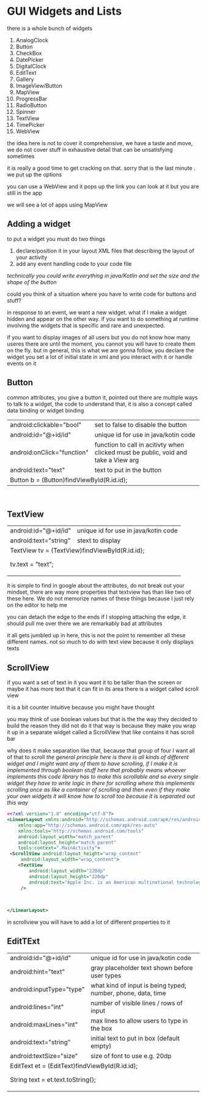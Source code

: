 

<h1> GUI Widgets and Lists </h1>








there is a whole bunch of widgets 

<ol>
<li> AnalogClock</li>
<li> Button </li>
<li>CheckBox</li>
<li>DatePicker</li>
<li>DigitalClock</li>
<li>EditText</li>

<li>Gallery</li>
<li>ImageView/Button</li>

<li>MapView</li>
<li>ProgressBar</li>

<li>RadioButton</li>
<li>Spinner</li>
<li>TextView</li>
<li>TimePicker</li>
<li>WebView</li>
</ol>


the idea here is not to cover it comprehensive, we have a taste and move, we do not cover stuff in exhaustive detail that can be unsatisfying sometimes

it is really a good time to get cracking on that. sorry that is the last minute . we put up the options 

you can use a WebView and it pops up the link you can look at it but you are still in the app 


we will see a lot of apps using MapView 



<h2> Adding a widget </h2>
to put a widget you must do two things

<ol>

<li>
declare/position it in your layout XML files that describing the layout of your activity </li>


<li>add any event handling code to your code file </li>

</ol>




<em> technically you could write everything in java/Kotlin and set the size and the shape of the button </em>


could you think of a situation where you have to write code for buttons and stuff? 

in response to an event, we want a new widget. what if I make a widget hidden and appear on the other way. if you want to do something at runtime involving the widgets that is specific and rare and unexpected.

if you want to display images of all users but you do not know how many useres there are until the moment, you cannot 
you will have to create them on the fly. but in general, this is what we are gonna follow, you declare the widget you set a lot of initial state in xml and you interact with it or handle events on it 



<h2> Button </h2>

common attributes, you give a button it, pointed out there are multiple ways to talk to a widget, the code to understand that, it is also a concept called data binding or widget binding 

<table>
<tr> 
<td>android:clickable="bool"</td><td>set to false to disable the button</td>
</tr>


<tr> 
<td>android:id="@+id/id"</td><td>unique id for use in java/kotin code</td>
</tr>

<tr> 
<td>android:onClick="function"</td><td>function to call in acitivty when clicked must be public, void and take a View arg</td>
</tr>

<tr> 
<td>android:text="text"</td><td>text to put in the button</td>
</tr>

<tr> <td colspan="2"> 
Button b = (Button)findViewById(R.id.id);
</td> </tr>



</table>


<br/>






<h2>TextView</h2>
<table>



<tr> 
<td>android:id="@+id/id"</td><td>unique id for use in java/kotin code</td>
</tr>


<tr> 
<td>android:text="string"</td><td>stext to display</td>
</tr>
 


<tr> <td colspan="2"> 
TextView tv = (TextView)findViewById(R.id.id);

tv.text = "text";
</td> </tr>



</table>

it is simple to find in google about the attributes, do not break out your mindset, there are way more properties that textview has than like two of these here. We do not memorize names of these things because I just rely on the editor to help me 


you can detach the edge to the ends if I stopping attaching the edge, it should pull me over there 
we are remarkably bad at attributes 


it all gets jumbled up in here, this is not the point to remember all these different names. not so much to do with text view because it only displays texts 





<h2>ScrollView</h2>
if you want a set of text in it you want it to be taller than the screen or maybe it has more text that it can fit in its area there is a widget called scroll view 

it is a bit counter intuitive because you might have thought 

you may think of use boolean values but that is the the way they decided to build the reason they did not do it that way is because they make you wrap it up in a separate widget called a ScrollView that like contains it has scroll bar 


why does it make separation like that, because that group of four I want all of that to scroll 
<em> the general principle here is there is all kinds of different widget and I might want any of them to have scrolling, if I make it is implemented through boolean stuff here that probably means whoever implements this code library has to make this scrollable and so every single widget they have to write logic in there for scrolling where this implements scrolling once as like a container of scrolling and then even if they make your own widgets it will know how to scroll too because it is separated out this way</em>


```xml
<<?xml version="1.0" encoding="utf-8"?>
<LinearLayout xmlns:android="http://schemas.android.com/apk/res/android"
    xmlns:app="http://schemas.android.com/apk/res-auto"
    xmlns:tools="http://schemas.android.com/tools"
    android:layout_width="match_parent"
    android:layout_height="match_parent"
    tools:context=".MainActivity">
 <ScrollView android:layout_height="wrap_content"
     android:layout_width="wrap_content">
    <TextView
        android:layout_width="220dp"
        android:layout_height="220dp"
        android:text="Apple Inc. is an American multinational technology company  "
     />
    
    

</LinearLayout>
```




in scrollview you will have to add a lot of different properties to it 










<h2>EditTExt</h2>
<table>



<tr> 
<td>android:id="@+id/id"</td><td>unique id for use in java/kotin code</td>
</tr>


<tr> 
<td>android:hint="text"</td><td>gray placeholder text shown before user types</td>
</tr>


<tr> 
<td>android:inputType="type"</td><td>what kind of input is being typed; number, phone, data, time </td>
</tr>
 


<tr> 
<td>android:lines="int"</td><td>number of visible lines / rows of input</td>
</tr>



<tr> 
<td>android:maxLines="int"</td><td>max lines to allow users to type in the box</td>
</tr>


<tr> 
<td>android:text="string"</td><td>initial text to put in box (default empty)</td>
</tr>


<tr> 
<td>android:textSize="size"</td><td>size of font to use e.g. 20dp</td>
</tr>


<tr> <td colspan="2"> 
EditText et = (EditText)findViewById(R.id.id);

String text = et.text.toString();
</td> </tr>



</table>



















































